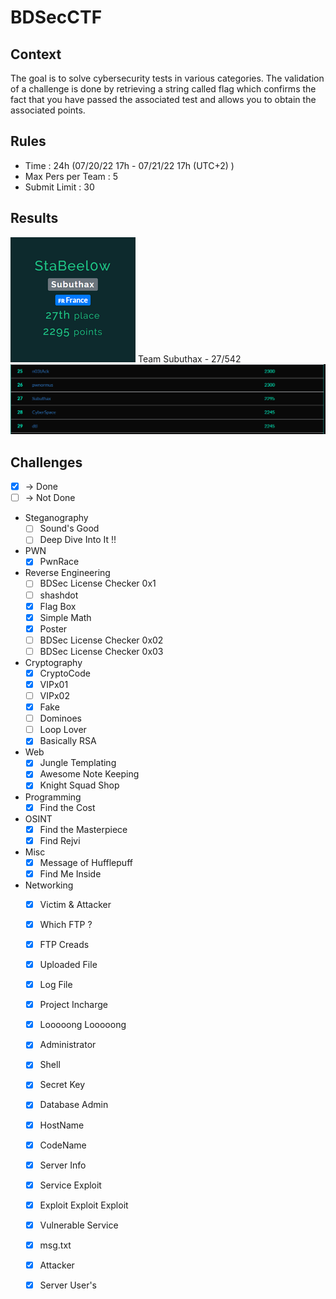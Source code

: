 # BDSecCTF

## Context
The goal is to solve cybersecurity tests in various categories. The validation of a challenge is done by retrieving a string called flag which confirms the fact that you have passed the associated test and allows you to obtain the associated points.

## Rules
- Time : 24h (07/20/22 17h - 07/21/22 17h (UTC+2) )
- Max Pers per Team : 5
- Submit Limit : 30 

## Results
![Screenshot](Stats.png) Team Subuthax - 27/542
![Screenshot](Scoreboard.png)

## Challenges
- [x] -> Done  
- [ ] -> Not Done

- Steganography
  - [ ] Sound's Good
  - [ ] Deep Dive Into It !!
  
- PWN
  - [x] PwnRace
  
- Reverse Engineering
  - [ ] BDSec License Checker 0x1
  - [ ] shashdot
  - [x] Flag Box
  - [x] Simple Math
  - [x] Poster
  - [ ] BDSec License Checker 0x02
  - [ ] BDSec License Checker 0x03
 
- Cryptography
  - [x] CryptoCode
  - [x] VIPx01
  - [ ] VIPx02
  - [x] Fake
  - [ ] Dominoes
  - [ ] Loop Lover
  - [x] Basically RSA
 
- Web
  - [x] Jungle Templating
  - [x] Awesome Note Keeping
  - [x] Knight Squad Shop
 
- Programming
  - [x] Find the Cost
 
- OSINT
  - [x] Find the Masterpiece
  - [x] Find Rejvi
  
- Misc
  - [x] Message of Hufflepuff
  - [x] Find Me Inside
 
- Networking
  - [x] Victim & Attacker
  - [x] Which FTP ?
  - [x] FTP Creads
  - [x] Uploaded File
  - [x] Log File
  - [x] Project Incharge
  - [x] Looooong Looooong
  - [x] Administrator
  - [x] Shell
  - [x] Secret Key
  - [x] Database Admin
  - [x] HostName
  - [x] CodeName
  - [x] Server Info
  - [x] Service Exploit
  - [x] Exploit Exploit Exploit
  - [x] Vulnerable Service
  - [x] msg.txt
  - [x] Attacker
  - [x] Server User's
 
 
  
